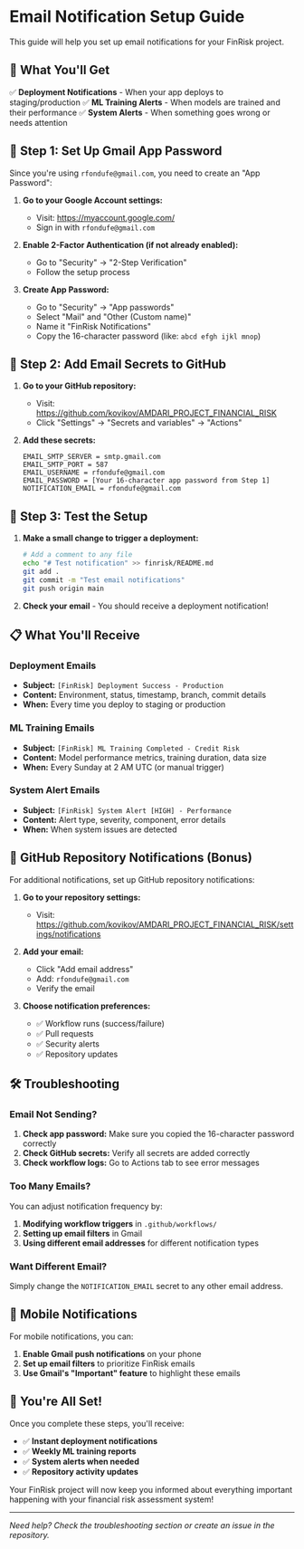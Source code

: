 # Email Notification Setup Guide

This guide will help you set up email notifications for your FinRisk project.

## 🎯 **What You'll Get**

✅ **Deployment Notifications** - When your app deploys to staging/production
✅ **ML Training Alerts** - When models are trained and their performance
✅ **System Alerts** - When something goes wrong or needs attention

## 📧 **Step 1: Set Up Gmail App Password**

Since you're using `rfondufe@gmail.com`, you need to create an "App Password":

1. **Go to your Google Account settings:**
   - Visit: https://myaccount.google.com/
   - Sign in with `rfondufe@gmail.com`

2. **Enable 2-Factor Authentication (if not already enabled):**
   - Go to "Security" → "2-Step Verification"
   - Follow the setup process

3. **Create App Password:**
   - Go to "Security" → "App passwords"
   - Select "Mail" and "Other (Custom name)"
   - Name it "FinRisk Notifications"
   - Copy the 16-character password (like: `abcd efgh ijkl mnop`)

## 🔧 **Step 2: Add Email Secrets to GitHub**

1. **Go to your GitHub repository:**
   - Visit: https://github.com/kovikov/AMDARI_PROJECT_FINANCIAL_RISK
   - Click "Settings" → "Secrets and variables" → "Actions"

2. **Add these secrets:**
   ```
   EMAIL_SMTP_SERVER = smtp.gmail.com
   EMAIL_SMTP_PORT = 587
   EMAIL_USERNAME = rfondufe@gmail.com
   EMAIL_PASSWORD = [Your 16-character app password from Step 1]
   NOTIFICATION_EMAIL = rfondufe@gmail.com
   ```

## 🚀 **Step 3: Test the Setup**

1. **Make a small change to trigger a deployment:**
   ```bash
   # Add a comment to any file
   echo "# Test notification" >> finrisk/README.md
   git add .
   git commit -m "Test email notifications"
   git push origin main
   ```

2. **Check your email** - You should receive a deployment notification!

## 📋 **What You'll Receive**

### **Deployment Emails**
- **Subject:** `[FinRisk] Deployment Success - Production`
- **Content:** Environment, status, timestamp, branch, commit details
- **When:** Every time you deploy to staging or production

### **ML Training Emails**
- **Subject:** `[FinRisk] ML Training Completed - Credit Risk`
- **Content:** Model performance metrics, training duration, data size
- **When:** Every Sunday at 2 AM UTC (or manual trigger)

### **System Alert Emails**
- **Subject:** `[FinRisk] System Alert [HIGH] - Performance`
- **Content:** Alert type, severity, component, error details
- **When:** When system issues are detected

## 🔔 **GitHub Repository Notifications (Bonus)**

For additional notifications, set up GitHub repository notifications:

1. **Go to your repository settings:**
   - Visit: https://github.com/kovikov/AMDARI_PROJECT_FINANCIAL_RISK/settings/notifications

2. **Add your email:**
   - Click "Add email address"
   - Add: `rfondufe@gmail.com`
   - Verify the email

3. **Choose notification preferences:**
   - ✅ Workflow runs (success/failure)
   - ✅ Pull requests
   - ✅ Security alerts
   - ✅ Repository updates

## 🛠️ **Troubleshooting**

### **Email Not Sending?**
1. **Check app password:** Make sure you copied the 16-character password correctly
2. **Check GitHub secrets:** Verify all secrets are added correctly
3. **Check workflow logs:** Go to Actions tab to see error messages

### **Too Many Emails?**
You can adjust notification frequency by:
1. **Modifying workflow triggers** in `.github/workflows/`
2. **Setting up email filters** in Gmail
3. **Using different email addresses** for different notification types

### **Want Different Email?**
Simply change the `NOTIFICATION_EMAIL` secret to any other email address.

## 📱 **Mobile Notifications**

For mobile notifications, you can:
1. **Enable Gmail push notifications** on your phone
2. **Set up email filters** to prioritize FinRisk emails
3. **Use Gmail's "Important" feature** to highlight these emails

## 🎉 **You're All Set!**

Once you complete these steps, you'll receive:
- ✅ **Instant deployment notifications**
- ✅ **Weekly ML training reports**
- ✅ **System alerts when needed**
- ✅ **Repository activity updates**

Your FinRisk project will now keep you informed about everything important happening with your financial risk assessment system!

---

*Need help? Check the troubleshooting section or create an issue in the repository.*
